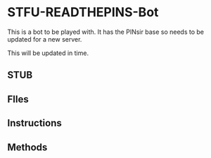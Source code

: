 # STFU-READTHEPINS-Bot
This is a bot to be played with. It has the PINsir base so needs to be updated for a new server. 

This will be updated in time.

## STUB
## FIles
## Instructions
## Methods
